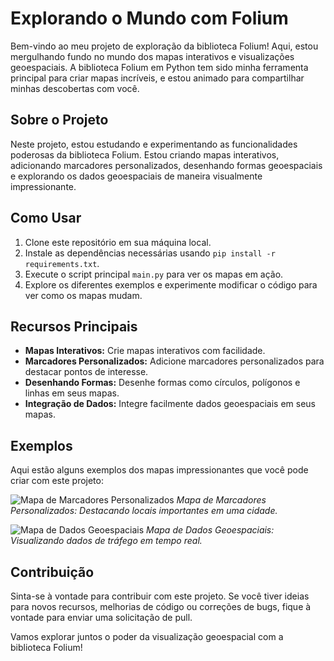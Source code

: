 # Explorando o Mundo com Folium

Bem-vindo ao meu projeto de exploração da biblioteca Folium! Aqui, estou mergulhando fundo no mundo dos mapas interativos e visualizações geoespaciais. A biblioteca Folium em Python tem sido minha ferramenta principal para criar mapas incríveis, e estou animado para compartilhar minhas descobertas com você.

## Sobre o Projeto

Neste projeto, estou estudando e experimentando as funcionalidades poderosas da biblioteca Folium. Estou criando mapas interativos, adicionando marcadores personalizados, desenhando formas geoespaciais e explorando os dados geoespaciais de maneira visualmente impressionante.

## Como Usar

1. Clone este repositório em sua máquina local.
2. Instale as dependências necessárias usando `pip install -r requirements.txt`.
3. Execute o script principal `main.py` para ver os mapas em ação.
4. Explore os diferentes exemplos e experimente modificar o código para ver como os mapas mudam.

## Recursos Principais

- **Mapas Interativos:** Crie mapas interativos com facilidade.
- **Marcadores Personalizados:** Adicione marcadores personalizados para destacar pontos de interesse.
- **Desenhando Formas:** Desenhe formas como círculos, polígonos e linhas em seus mapas.
- **Integração de Dados:** Integre facilmente dados geoespaciais em seus mapas.

## Exemplos

Aqui estão alguns exemplos dos mapas impressionantes que você pode criar com este projeto:

![Mapa de Marcadores Personalizados](exemplos/mapa_marcadores_personalizados.png)
*Mapa de Marcadores Personalizados: Destacando locais importantes em uma cidade.*

![Mapa de Dados Geoespaciais](exemplos/mapa_dados_geoespaciais.png)
*Mapa de Dados Geoespaciais: Visualizando dados de tráfego em tempo real.*

## Contribuição

Sinta-se à vontade para contribuir com este projeto. Se você tiver ideias para novos recursos, melhorias de código ou correções de bugs, fique à vontade para enviar uma solicitação de pull.

Vamos explorar juntos o poder da visualização geoespacial com a biblioteca Folium!
